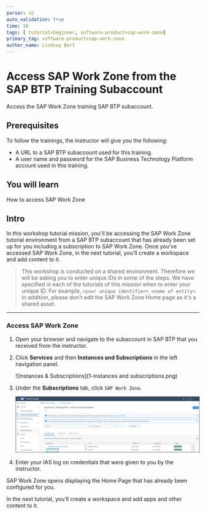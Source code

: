 ```yaml
---
parser: v2
auto_validation: true
time: 10
tags: [ tutorial>beginner, software-product>sap-work-zone]
primary_tag: software-product>sap-work-zone
author_name: Lindsay Bert
---
```


# Access SAP Work Zone from the SAP BTP Training Subaccount
<!-- description --> Access the SAP Work Zone training SAP BTP subaccount.

## Prerequisites
To follow the trainings, the instructor will give you the following:
 - A URL to a SAP BTP subaccount used for this training.
 - A user name and password for the SAP Business Technology Platform account used in this training.


## You will learn
  How to access SAP Work Zone


## Intro
In this workshop tutorial mission, you'll be accessing the SAP Work Zone tutorial environment from a SAP BTP subaccount that has already been set up for you including a subscription to SAP Work Zone. Once you've accessed SAP Work Zone, in the next tutorial, you'll create a workspace and add content to it.

>This workshop is conducted on a shared environment. Therefore we will be asking you to enter unique IDs in some of the steps. We have specified in each of the tutorials of this mission when to enter your unique ID. For example, `<your unique identifier>_<name of entity>`.
In addition, please don't edit the SAP Work Zone Home page as it's a shared asset.      


---

### Access SAP Work Zone


1. Open your browser and navigate to the subaccount in SAP BTP that you received from the instructor.

2. Click **Services** and then **Instances and Subscriptions** in the left navigation panel.

    ![Instances & Subscriptions](1-instances and subscriptions.png)

3. Under the **Subscriptions** tab, click `SAP Work Zone`.

    ![Open work zone](2-open-work-zone.png)

4. Enter your IAS log on credentials that were given to you by the instructor.

SAP Work Zone opens displaying the Home Page that has already been configured for you.

In the next tutorial, you'll create a workspace and add apps and other content to it.


